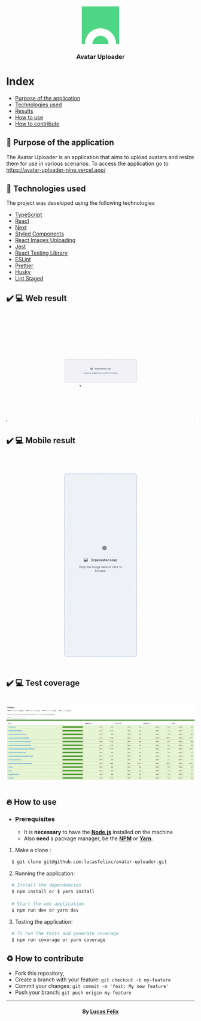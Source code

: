 <h3 align="center">
    <img alt="Logo" title="#logo" width="100px" src=".github/avatar-uploader.webp">
    <br><br>
    <b>Avatar Uploader</b>
    <br>
</h3>

# Index

- [Purpose of the application](#purpose)
- [Technologies used](#technologies-used)
- [Results](#results)
- [How to use](#how-to-use)
- [How to contribute](#how-to-contribute)

<a id="purpose"></a>

## :bookmark: Purpose of the application

The Avatar Uploader is an application that aims to upload avatars and resize them for use in various scenarios. To access the application go to https://avatar-uploader-nine.vercel.app/

<a id="technologies-used"></a>

## :rocket: Technologies used

The project was developed using the following technologies
- [TypeScript](https://www.typescriptlang.org/)
- [React](https://reactjs.org/)
- [Next](https://nextjs.org/)
- [Styled Components](https://styled-components.com/)
- [React Images Uploading](https://github.com/vutoan266/react-images-uploading)
- [Jest](https://jestjs.io/pt-BR/)
- [React Testing Library](https://testing-library.com/docs/react-testing-library/intro/)
- [ESLint](https://eslint.org/)
- [Prettier](https://prettier.io/)
- [Husky](https://typicode.github.io/husky/#/)
- [Lint Staged](https://github.com/okonet/lint-staged)


<a id="results"></a>

## :heavy_check_mark: :computer: Web result

<h1 align="center">
    <img alt="Web" src=".github/desktop.gif" width="800px">
</h1>

## :heavy_check_mark: :computer: Mobile result

<h1 align="center">
    <img alt="Mobile" src=".github/mobile.gif" width="250px">
</h1>

## :heavy_check_mark: :computer: Test coverage

<h1 align="center">
    <img alt="Mobile" src=".github/coverage.png" width="800px">
</h1>

<a id="how-to-use"></a>

## :fire: How to use

- ### **Prerequisites**

  - It is **necessary** to have the **[Node.js](https://nodejs.org/en/)** installed on the machine
  - Also **need** a package manager, be the **[NPM](https://www.npmjs.com/)** or **[Yarn](https://yarnpkg.com/)**.

1. Make a clone :

```sh
  $ git clone git@github.com:lucasfelixc/avatar-uploader.git
```

2. Running the application:

```sh
  # Install the dependencies
  $ npm install or $ yarn install

  # Start the web application
  $ npm run dev or yarn dev
```

3. Testing the application:

```sh
  # To run the tests and generate coverage
  $ npm run coverage or yarn coverage
```

<a id="how-to-contribute"></a>

## :recycle: How to contribute

- Fork this repository,
- Create a branch with your feature: `git checkout -b my-feature`
- Commit your changes: `git commit -m 'feat: My new feature'`
- Push your branch: `git push origin my-feature`

---

<h4 align="center">
    By <a href="https://www.linkedin.com/in/lucasfelixdev/" target="_blank">Lucas Felix</a>
</h4>
